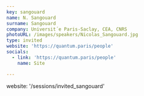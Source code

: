 ```yaml
---
key: sangouard
name: N. Sangouard
surname: Sangouard
company: Universit´e Paris-Saclay, CEA, CNRS
photoURL: /images/speakers/Nicolas_Sangouard.jpg
type: invited
website: 'https://quantum.paris/people'
socials:
  - link: 'https://quantum.paris/people'
    name: Site

---
```

website: '/sessions/invited_sangouard'
